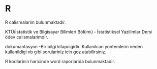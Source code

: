 # R
R calismalarim bulunmaktadir.

KTÜ/İstatistik ve Bilgisayar Bilimleri Bölümü - İstatistiksel Yazilimlar Dersi ödev calismalarimdir.

dokumantasyon -Bir bilgi kitapcigidir. Kullanilcan yontemlerin neden kullanildigi vb gibi sorulariniz icin goz atabilirsiniz.

R kodlarinin haricinde word raporlarida bulunmaktadir. 
